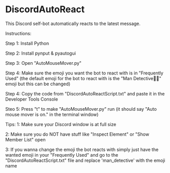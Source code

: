 # DiscordAutoReact
This Discord self-bot automatically reacts to the latest message.

Instructions:

Step 1: Install Python

Step 2: Install pynput & pyautogui

Step 3: Open "AutoMouseMover.py"

Step 4: Make sure the emoji you want the bot to react with is in "Frequently Used" (the default emoji for the bot to react with is the "Man Detective🕵️‍♂️" emoji but this can be changed)

Step 4: Copy the code from "DiscordAutoReactScript.txt" and paste it in the Developer Tools Console

Steo 5: Press "t" to make "AutoMouseMover.py" run (it should say "Auto mouse mover is on." in the terminal window)

Tips:
1: Make sure your Discord window is at full size

2: Make sure you do NOT have stuff like "Inspect Element" or "Show Member List" open

3: If you wanna change the emoji the bot reacts with simply just have the wanted emoji in your "Frequently Used" and go to the "DiscordAutoReactScript.txt" file and replace 'man_detective' with the emoji name
